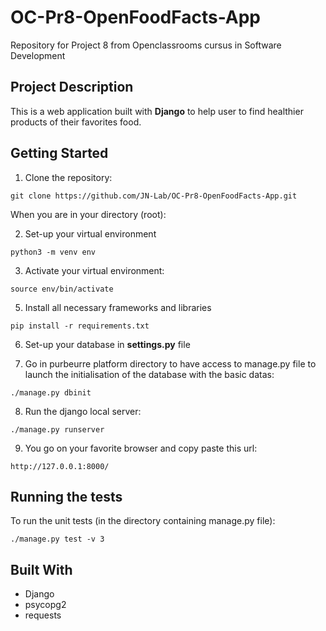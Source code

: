 # OC-Pr8-OpenFoodFacts-App
Repository for Project 8 from Openclassrooms cursus in Software Development

## Project Description

This is a web application built with **Django** to help user to find healthier products of their favorites food.

## Getting Started

1. Clone the repository:
```
git clone https://github.com/JN-Lab/OC-Pr8-OpenFoodFacts-App.git
```

When you are in your directory (root):

2. Set-up your virtual environment
```
python3 -m venv env
```

3. Activate your virtual environment:
```
source env/bin/activate
```

5. Install all necessary frameworks and libraries
```
pip install -r requirements.txt
```

6. Set-up your database in **settings.py** file 

7. Go in purbeurre platform directory to have access to manage.py file to launch the initialisation of the database with the basic datas:
```
./manage.py dbinit
```

8. Run the django local server:
```
./manage.py runserver
```

9. You go on your favorite browser and copy paste this url:
```
http://127.0.0.1:8000/
```

## Running the tests
To run the unit tests (in the directory containing manage.py file):
```
./manage.py test -v 3
```

## Built With
* Django
* psycopg2
* requests
